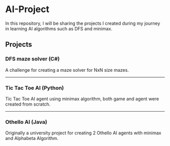 # AI-Project
In this repository, I will be sharing the projects I created during my journey in learning AI algorithms such as DFS and minimax.

## Projects

### DFS maze solver (C#)
A challenge for creating a maze solver for NxN size mazes.
______________________
### Tic Tac Toe AI (Python)
Tic Tac Toe AI agent using minimax algorithm, both game and agent were created from scratch.
______________________
### Othello AI (Java)
Originally a university project for creating 2 Othello AI agents with minimax and Alphabeta Algorithm.

